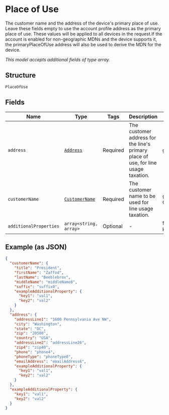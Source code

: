 
# Place of Use

The customer name and the address of the device's primary place of use. Leave these fields empty to use the account profile address as the primary place of use. These values will be applied to all devices in the request.If the account is enabled for non-geographic MDNs and the device supports it, the primaryPlaceOfUse address will also be used to derive the MDN for the device.

*This model accepts additional fields of type array.*

## Structure

`PlaceOfUse`

## Fields

| Name | Type | Tags | Description | Getter | Setter |
|  --- | --- | --- | --- | --- | --- |
| `address` | [`Address`](../../doc/models/address.md) | Required | The customer address for the line's primary place of use, for line usage taxation. | getAddress(): Address | setAddress(Address address): void |
| `customerName` | [`CustomerName`](../../doc/models/customer-name.md) | Required | The customer name to be used for line usage taxation. | getCustomerName(): CustomerName | setCustomerName(CustomerName customerName): void |
| `additionalProperties` | `array<string, array>` | Optional | - | findAdditionalProperty(string key): array | additionalProperty(string key, array value): void |

## Example (as JSON)

```json
{
  "customerName": {
    "title": "President",
    "firstName": "Zaffod",
    "lastName": "Beeblebrox",
    "middleName": "middleName8",
    "suffix": "suffix0",
    "exampleAdditionalProperty": {
      "key1": "val1",
      "key2": "val2"
    }
  },
  "address": {
    "addressLine1": "1600 Pennsylvania Ave NW",
    "city": "Washington",
    "state": "DC",
    "zip": "20500",
    "country": "USA",
    "addressLine2": "addressLine26",
    "zip4": "zip40",
    "phone": "phone4",
    "phoneType": "phoneType0",
    "emailAddress": "emailAddress6",
    "exampleAdditionalProperty": {
      "key1": "val1",
      "key2": "val2"
    }
  },
  "exampleAdditionalProperty": {
    "key1": "val1",
    "key2": "val2"
  }
}
```

